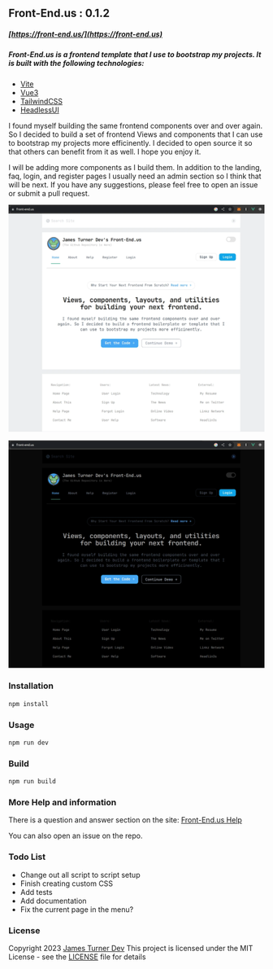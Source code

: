 ## Front-End.us   : 0.1.2
##### [https://front-end.us/](https://front-end.us)

##### Front-End.us is a frontend template that I use to bootstrap my projects.  It is built with the following technologies:

- [Vite](https://vitejs.dev/)
- [Vue3](https://v3.vuejs.org/)
- [TailwindCSS](https://tailwindcss.com/)
- [HeadlessUI](https://headlessui.dev/)

I found myself building the same frontend components over and over again. So I decided to build a set of frontend Views and components that I can use to bootstrap my projects more efficinently.  I decided to open source it so that others can benefit from it as well.  I hope you enjoy it.

I will be adding more components as I build them. In addition to the landing, faq, login, and register pages I usually need an admin section so I think that will be next. If you have any suggestions, please feel free to open an issue or submit a pull request.

![screenshot](screenshot.webp)

![darkmode](darkmode.webp)

### Installation

```bash
npm install
```

### Usage

```bash
npm run dev
```

### Build

```bash
npm run build
```

### More Help and information
There is a question and answer section on the site: 
[Front-End.us Help](https://front-end.us/page/help)

You can also open an issue on the repo.

### Todo List

- Change out all script to script setup
- Finish creating custom CSS
- Add tests
- Add documentation
- Fix the current page in the menu?

### License
Copyright 2023 [James Turner Dev](https://james-turner.dev)
This project is licensed under the MIT License - see the [LICENSE](LICENSE) file for details